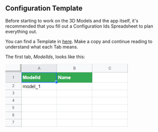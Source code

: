 <h2>Configuration Template</h2>

<p>Before starting to work on the 3D Models and the app itself, it's recommended that you fill out a Configuration Ids Spreadsheet to plan everything out.</p>
<p>You can find a Template in <a href="https://docs.google.com/spreadsheets/d/1TJ2FMF50aW9vsFhHdnmLKUKm8cefDa5NJK4YjgLp7M8/edit?usp=sharing">here</a>. Make a copy and continue reading to understand what each Tab means.</p>
<p>The first tab, <em>ModelIds</em>, looks like this:</p>

<img src="./Images/Template_ModelIds.png">

